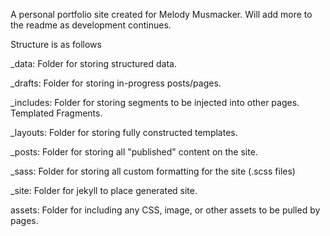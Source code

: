 A personal portfolio site created for Melody Musmacker. Will add more to the readme as development continues.

Structure is as follows

_data: Folder for storing structured data.

_drafts: Folder for storing in-progress posts/pages.

_includes: Folder for storing segments to be injected into other pages. Templated Fragments.

_layouts: Folder for storing fully constructed templates.

_posts: Folder for storing all "published" content on the site.

_sass: Folder for storing all custom formatting for the site (.scss files)

_site: Folder for jekyll to place generated site.

assets: Folder for including any CSS, image, or other assets to be pulled by pages.
